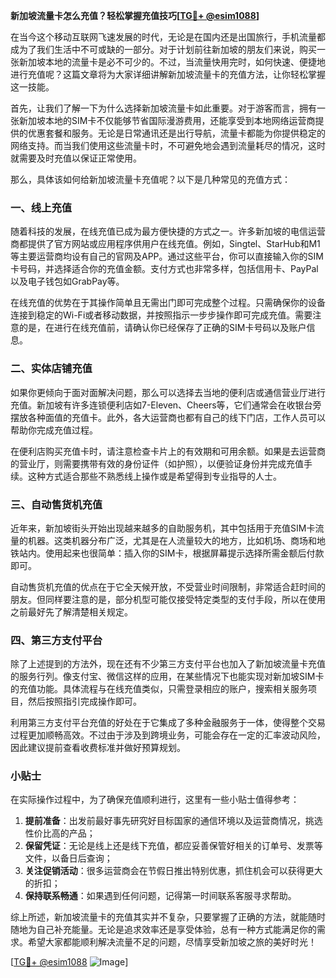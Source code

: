 **新加坡流量卡怎么充值？轻松掌握充值技巧[[TG💪+ @esim1088](https://t.me/s/esim1088)]**

在当今这个移动互联网飞速发展的时代，无论是在国内还是出国旅行，手机流量都成为了我们生活中不可或缺的一部分。对于计划前往新加坡的朋友们来说，购买一张新加坡本地的流量卡是必不可少的。不过，当流量快用完时，如何快速、便捷地进行充值呢？这篇文章将为大家详细讲解新加坡流量卡的充值方法，让你轻松掌握这一技能。

首先，让我们了解一下为什么选择新加坡流量卡如此重要。对于游客而言，拥有一张新加坡本地的SIM卡不仅能够节省国际漫游费用，还能享受到本地网络运营商提供的优惠套餐和服务。无论是日常通讯还是出行导航，流量卡都能为你提供稳定的网络支持。而当我们使用这些流量卡时，不可避免地会遇到流量耗尽的情况，这时就需要及时充值以保证正常使用。

那么，具体该如何给新加坡流量卡充值呢？以下是几种常见的充值方式：

### 一、线上充值

随着科技的发展，在线充值已成为最方便快捷的方式之一。许多新加坡的电信运营商都提供了官方网站或应用程序供用户在线充值。例如，Singtel、StarHub和M1等主要运营商均设有自己的官网及APP。通过这些平台，你可以直接输入你的SIM卡号码，并选择适合你的充值金额。支付方式也非常多样，包括信用卡、PayPal以及电子钱包如GrabPay等。

在线充值的优势在于其操作简单且无需出门即可完成整个过程。只需确保你的设备连接到稳定的Wi-Fi或者移动数据，并按照指示一步步操作即可完成充值。需要注意的是，在进行在线充值前，请确认你已经保存了正确的SIM卡号码以及账户信息。

### 二、实体店铺充值

如果你更倾向于面对面解决问题，那么可以选择去当地的便利店或通信营业厅进行充值。新加坡有许多连锁便利店如7-Eleven、Cheers等，它们通常会在收银台旁摆放各种面值的充值卡。此外，各大运营商也都有自己的线下门店，工作人员可以帮助你完成充值过程。

在便利店购买充值卡时，请注意检查卡片上的有效期和可用余额。如果是去运营商的营业厅，则需要携带有效的身份证件（如护照），以便验证身份并完成充值手续。这种方式适合那些不熟悉线上操作或是希望得到专业指导的人士。

### 三、自动售货机充值

近年来，新加坡街头开始出现越来越多的自助服务机，其中包括用于充值SIM卡流量的机器。这类机器分布广泛，尤其是在人流量较大的地方，比如机场、商场和地铁站内。使用起来也很简单：插入你的SIM卡，根据屏幕提示选择所需金额后付款即可。

自动售货机充值的优点在于它全天候开放，不受营业时间限制，非常适合赶时间的朋友。但同样要注意的是，部分机型可能仅接受特定类型的支付手段，所以在使用之前最好先了解清楚相关规定。

### 四、第三方支付平台

除了上述提到的方法外，现在还有不少第三方支付平台也加入了新加坡流量卡充值的服务行列。像支付宝、微信这样的应用，在某些情况下也能实现对新加坡SIM卡的充值功能。具体流程与在线充值类似，只需登录相应的账户，搜索相关服务项目，然后按照指引完成操作即可。

利用第三方支付平台充值的好处在于它集成了多种金融服务于一体，使得整个交易过程更加顺畅高效。不过由于涉及到跨境业务，可能会存在一定的汇率波动风险，因此建议提前查看收费标准并做好预算规划。

### 小贴士

在实际操作过程中，为了确保充值顺利进行，这里有一些小贴士值得参考：
1. **提前准备**：出发前最好事先研究好目标国家的通信环境以及运营商情况，挑选性价比高的产品；
2. **保留凭证**：无论是线上还是线下充值，都应妥善保管好相关的订单号、发票等文件，以备日后查询；
3. **关注促销活动**：很多运营商会在节假日推出特别优惠，抓住机会可以获得更大的折扣；
4. **保持联系畅通**：如果遇到任何问题，记得第一时间联系客服寻求帮助。

综上所述，新加坡流量卡的充值其实并不复杂，只要掌握了正确的方法，就能随时随地为自己补充能量。无论是追求效率还是享受体验，总有一种方式能满足你的需求。希望大家都能顺利解决流量不足的问题，尽情享受新加坡之旅的美好时光！

[[TG💪+ @esim1088](https://t.me/s/esim1088) ![Image](https://i.postimg.cc/4NQfJmqS/Snipaste-2025-05-13-00-14-12.png)]